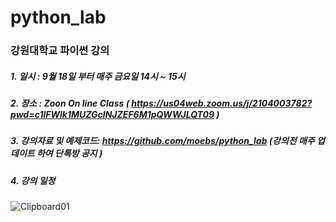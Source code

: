 # python_lab

### 강원대학교 파이썬 강의

##### 1. 일시 : 9월 18일 부터 매주 금요일 14시 ~ 15시 
##### 2. 장소 : Zoon On line Class ( https://us04web.zoom.us/j/2104003782?pwd=c1lFWlk1MUZGclNJZEF6M1pQWWJLQT09 )
##### 3. 강의자료 및 예제코드: https://github.com/moebs/python_lab (강의전 매주 업데이트 하여 단톡방 공지 )
##### 4. 강의 일정 

![Clipboard01](https://user-images.githubusercontent.com/50386254/92998752-ce93b280-f556-11ea-8cc1-a3cbc10f1388.jpg)


